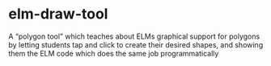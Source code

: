 # elm-draw-tool

A “polygon tool” which teaches about ELMs graphical support for polygons by letting students tap and click to create their desired shapes, and showing them the ELM code which does the same job programmatically
